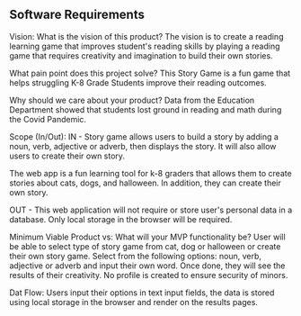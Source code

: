 ## Software Requirements

Vision:
What is the vision of this product? The vision is to create a reading learning game that improves student's reading skills by playing a reading game that requires creativity and imagination to build their own stories.

What pain point does this project solve? This Story Game is a fun game that helps struggling K-8 Grade Students improve their reading outcomes.

Why should we care about your product?
Data from the Education Department showed that students lost ground in reading and math during the Covid Pandemic.  

Scope (In/Out):
IN - Story game allows users to build a story by adding a noun, verb, adjective or adverb, then displays the story.  It will also allow users to create their own story.

The web app is a fun learning tool for k-8 graders that allows them to create stories about cats, dogs, and halloween. In addition, they can create their own story.

OUT - This web application will not require or store user's personal data in a database. Only local storage in the browser will be required.

Minimum Viable Product vs:
What will your MVP functionality be?
User will be able to select type of story game from cat, dog or halloween or create their own story game. Select from the following options: noun, verb, adjective or adverb and input their own word. Once done, they will see the results of their creativity.  No profile is created to ensure security of minors.

Dat Flow:
Users input their options in text input fields, the data is stored using local storage in the browser and render on the results pages.
